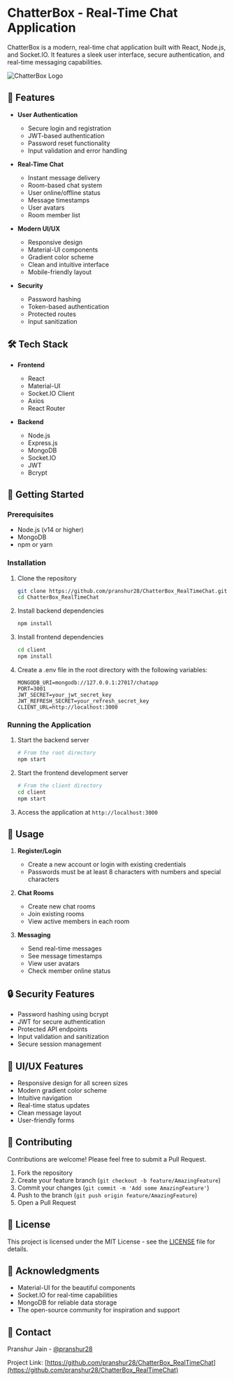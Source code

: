 # ChatterBox - Real-Time Chat Application

ChatterBox is a modern, real-time chat application built with React, Node.js, and Socket.IO. It features a sleek user interface, secure authentication, and real-time messaging capabilities.

![ChatterBox Logo](client/src/assets/logo.png)

## 🌟 Features

- **User Authentication**
  - Secure login and registration
  - JWT-based authentication
  - Password reset functionality
  - Input validation and error handling

- **Real-Time Chat**
  - Instant message delivery
  - Room-based chat system
  - User online/offline status
  - Message timestamps
  - User avatars
  - Room member list

- **Modern UI/UX**
  - Responsive design
  - Material-UI components
  - Gradient color scheme
  - Clean and intuitive interface
  - Mobile-friendly layout

- **Security**
  - Password hashing
  - Token-based authentication
  - Protected routes
  - Input sanitization

## 🛠️ Tech Stack

- **Frontend**
  - React
  - Material-UI
  - Socket.IO Client
  - Axios
  - React Router

- **Backend**
  - Node.js
  - Express.js
  - MongoDB
  - Socket.IO
  - JWT
  - Bcrypt

## 🚀 Getting Started

### Prerequisites
- Node.js (v14 or higher)
- MongoDB
- npm or yarn

### Installation

1. Clone the repository
   ```bash
   git clone https://github.com/pranshur28/ChatterBox_RealTimeChat.git
   cd ChatterBox_RealTimeChat
   ```

2. Install backend dependencies
   ```bash
   npm install
   ```

3. Install frontend dependencies
   ```bash
   cd client
   npm install
   ```

4. Create a .env file in the root directory with the following variables:
   ```env
   MONGODB_URI=mongodb://127.0.0.1:27017/chatapp
   PORT=3001
   JWT_SECRET=your_jwt_secret_key
   JWT_REFRESH_SECRET=your_refresh_secret_key
   CLIENT_URL=http://localhost:3000
   ```

### Running the Application

1. Start the backend server
   ```bash
   # From the root directory
   npm start
   ```

2. Start the frontend development server
   ```bash
   # From the client directory
   cd client
   npm start
   ```

3. Access the application at `http://localhost:3000`

## 📱 Usage

1. **Register/Login**
   - Create a new account or login with existing credentials
   - Passwords must be at least 8 characters with numbers and special characters

2. **Chat Rooms**
   - Create new chat rooms
   - Join existing rooms
   - View active members in each room

3. **Messaging**
   - Send real-time messages
   - See message timestamps
   - View user avatars
   - Check member online status

## 🔒 Security Features

- Password hashing using bcrypt
- JWT for secure authentication
- Protected API endpoints
- Input validation and sanitization
- Secure session management

## 🎨 UI/UX Features

- Responsive design for all screen sizes
- Modern gradient color scheme
- Intuitive navigation
- Real-time status updates
- Clean message layout
- User-friendly forms

## 🤝 Contributing

Contributions are welcome! Please feel free to submit a Pull Request.

1. Fork the repository
2. Create your feature branch (`git checkout -b feature/AmazingFeature`)
3. Commit your changes (`git commit -m 'Add some AmazingFeature'`)
4. Push to the branch (`git push origin feature/AmazingFeature`)
5. Open a Pull Request

## 📝 License

This project is licensed under the MIT License - see the [LICENSE](LICENSE) file for details.

## 🙏 Acknowledgments

- Material-UI for the beautiful components
- Socket.IO for real-time capabilities
- MongoDB for reliable data storage
- The open-source community for inspiration and support

## 📧 Contact

Pranshur Jain - [@pranshur28](https://github.com/pranshur28)

Project Link: [https://github.com/pranshur28/ChatterBox_RealTimeChat](https://github.com/pranshur28/ChatterBox_RealTimeChat)
